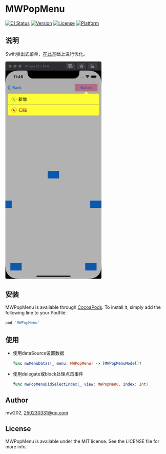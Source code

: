 # MWPopMenu

[![CI Status](https://img.shields.io/travis/mw202/MWPopMenu.svg?style=flat)](https://travis-ci.org/mw202/MWPopMenu)
[![Version](https://img.shields.io/cocoapods/v/MWPopMenu.svg?style=flat)](https://cocoapods.org/pods/MWPopMenu)
[![License](https://img.shields.io/cocoapods/l/MWPopMenu.svg?style=flat)](https://cocoapods.org/pods/MWPopMenu)
[![Platform](https://img.shields.io/cocoapods/p/MWPopMenu.svg?style=flat)](https://cocoapods.org/pods/MWPopMenu)

## 说明

Swift弹出式菜单，[在此](https://www.jianshu.com/p/9d0f50f4a50a)基础上进行优化。

<img src="/docs/screenshot1.png" width="300">

## 安装

MWPopMenu is available through [CocoaPods](https://cocoapods.org). To install
it, simply add the following line to your Podfile:

```ruby
pod 'MWPopMenu'
```

## 使用

* 使用dataSource设置数据

  ```Swift
  func mwMenuDatas(_ menu: MWPopMenu) -> [MWPopMenuModel]?
  ```
* 使用delegate或block处理点击事件

  ```Swift
  func mwPopMenuDidSelectIndex(_ view: MWPopMenu, index: Int)
  ```

## Author

mw202, 250230331@qq.com

## License

MWPopMenu is available under the MIT license. See the LICENSE file for more info.
